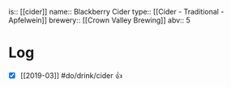 is:: [[cider]]
name:: Blackberry Cider
type:: [[Cider - Traditional - Apfelwein]]
brewery:: [[Crown Valley Brewing]]
abv:: 5

# Log
- [x] [[2019-03]] #do/drink/cider 👍
